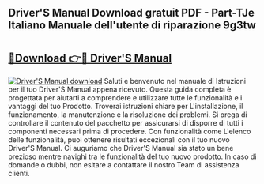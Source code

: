 ## Driver'S Manual Download gratuit PDF - Part-TJe Italiano Manuale dell'utente di riparazione 9g3tw

# <h2><a href="http://dfb245.blite.top/?on=Driver%27S+Manual">🔗Download 👉🔴 Driver'S Manual</a></h2>

[![Driver'S Manual download](https://i.imgur.com/lujVjoI.png)](http://dfb245.blite.top/?on=Driver%27S+Manual)
Saluti e benvenuto nel manuale di Istruzioni per il tuo Driver'S Manual appena ricevuto. Questa guida completa è progettata per aiutarti a comprendere e utilizzare tutte le funzionalità e i vantaggi del tuo Prodotto. Troverai istruzioni chiare per L'installazione, il funzionamento, la manutenzione e la risoluzione dei problemi. Si prega di controllare il contenuto del pacchetto per assicurarsi di disporre di tutti i componenti necessari prima di procedere. Con funzionalità come L'elenco delle funzionalità, puoi ottenere risultati eccezionali con il tuo nuovo Driver'S Manual. Ci auguriamo che Driver'S Manual sia stato un bene prezioso mentre navighi tra le funzionalità del tuo nuovo prodotto. In caso di domande o dubbi, non esitare a contattare il nostro Team di assistenza clienti.
